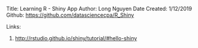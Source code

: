 Title: Learning R - Shiny App
Author: Long Nguyen
Date Created: 1/12/2019
Github: https://github.com/datasciencecpa/R_Shiny


Links:
1. http://rstudio.github.io/shiny/tutorial/#hello-shiny
